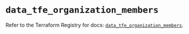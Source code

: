 # `data_tfe_organization_members`

Refer to the Terraform Registry for docs: [`data_tfe_organization_members`](https://registry.terraform.io/providers/hashicorp/tfe/0.58.1/docs/data-sources/organization_members).
